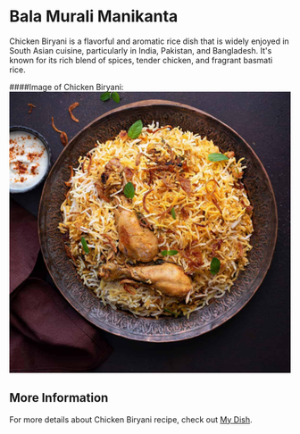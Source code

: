 # Bala Murali Manikanta
Chicken Biryani is a flavorful and aromatic rice dish that is widely enjoyed in South Asian cuisine, particularly in India, Pakistan, and Bangladesh. It's known for its rich blend of spices, tender chicken, and fragrant basmati rice.

####Image of Chicken Biryani:
![Chicken Biryani](Chicken-Biryani.jpg)
## More Information

For more details about Chicken Biryani recipe, check out [My Dish](https://www.indianhealthyrecipes.com/chicken-biryani-recipe/).
